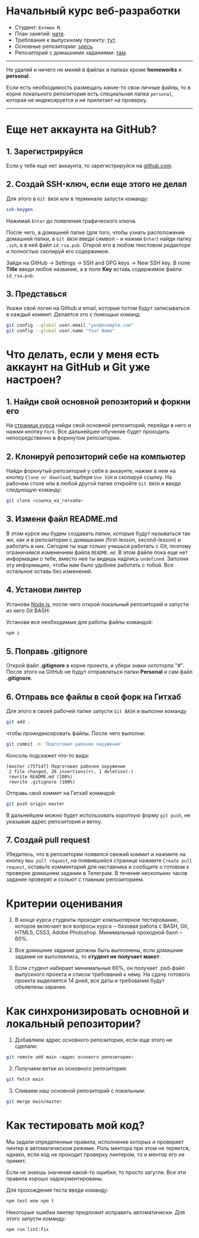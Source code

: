 # Начальный курс веб-разработки

* Студент:  `Бэтмен М`.
* План занятий: [нате](https://drive.google.com/open?id=1JoOGNCRK-BmZIJtLw8_5IDlTgl8UgIfLi1NBEPe-Qyo).
* Требования к выпускному проекту: [тут](https://drive.google.com/open?id=1NsSIElGCQ6BvFFpnPRSQdisfcBkq-W0WqcLrTM7wl2I).
* Основные репозитории: [здесь](https://github.com/Maximumstart-initial-course).
* Репозиторий с домашними заданиями: [там](https://github.com/MaximumStart/initial-course).

---

Не удаляй и ничего не меняй в файлах и папках кроме __homeworks__ и __personal__.

Если есть необходимость размещать какие-то свои личные файлы, то в корне локального репозитория есть специальная папка `personal`, которая не индексируется и не прилетает на проверку.

---

# Еще нет аккаунта на GitHub?

## 1. Зарегистрируйся

Если у тебя еще нет аккаунта, то зарегистрируйся на [github.com](https://github.com/join).

## 2. Создай SSH-ключ, если еще этого не делал

Для этого в `Git BASH` или в терминале запусти команду:

```bash
ssh-keygen
```

Нажимай `Enter` до появления графического ключа.

После чего, в домашней папке (для того, чтобы узнать расположение домашней папки, в `Git BASH` введи символ `~` и нажми `Enter`) найди папку `.ssh`, а в ней файл `id_rsa.pub`. Открой его в любом текстовом редакторе и полностью скопируй его содержимое.

Зайди на GitHub -> Settings -> SSH and GPG keys -> New SSH key. В поле __Title__ введи любое название, а в поле __Key__ вставь содержимое файла `id_rsa.pub`.

## 3. Представься

Укажи свой логин на Github и email, которые потом будут записываться в каждый коммит. Делается это с помощью команд:

```bash
git config --global user.email "you@example.com"
git config --global user.name "Your Name"
```

# Что делать, если у меня есть аккаунт на GitHub и Git уже настроен? 

## 1. Найди свой основной репозиторий и форкни его

На [странице курса](https://github.com/Maximumstart-initial-course) найди свой основной репозиторий, перейди в него и нажми кнопку `Fork`. Все дальнейшее обучение будет проходить непосредственно в форкнутом репозитории.

## 2. Клонируй репозиторий себе на компьютер

Найди форкнутый репозиторий у себя в аккаунте, нажми в нем на кнопку `Clone or download`, выбери `Use SSH` и скопируй ссылку. На рабочем столе или в любой другой папке откройте `Git BASH` и введи следующую команду:

```bash
git clone <ссылка_из_гитхаба>
```
## 3. Измени файл README.md

В этом курсе мы будем создавать папки, которые будут называться так же, как и в репозитории с домашками (first-lesson, second-lesson) и работать в них. Сегодня ты еще только учишься работать с Git, поэтому ограничимся изменением файла `README.md`. В этом файле пока еще нет информации о тебе, вместо нее ты видишь надпись `undefined`. Заполни эту информацию, чтобы нам было удобнее работать с тобой. Все остальное оставь без изменений.

## 4. Установи линтер

Установи [Node.js](https://nodejs.org/), после чего открой локальный репозиторий и запусти из него Git BASH:

Установи все необходимые для работы файлы командой: 

```bash
npm i
```

## 5. Поправь .gitignore

Открой файл __.gitignore__ в корне проекта, и убери знаки октоторпа "#". После этого на GitHub не будут отправляться папки __Personal__ и сам файл __.gitignore__.

## 6. Отправь все файлы в свой форк на Гитхаб

Для этого в своей рабочей папке запусти `Git BASH` и выполни команду

```bash
git add .
```

чтобы проиндексировать файлы. После чего выполни:

```bash
git commit -m 'Подготовил рабочее окружение'
```

Консоль подскажет что-то вида:

```
[master c75f147] Подготовил рабочее окружение
 2 file changed, 26 insertions(+), 1 deletion(-)
 rewrite README.md (100%)
 rewrite .gitignore (100%)
```

Отправь свой коммит на Гитхаб командой:

```bash
git push origin master
```

В дальнейшем можно будет использовать короткую форму `git push`, не указывая адрес репозитория и ветку.

## 7. Создай pull request

Убедитесь, что в репозитории появился свежий коммит и нажмите на кнопку `New pull request`, на появившейся странице нажмите `Create pull request`, оставьте комментарий для наставника и сообщите о готовом к проверке домашнем задании в Телеграм. В течение нескольких часов задание проверят и сольют с главным репозиторием.

# Критерии оценивания

1. В конце курса студенты проходят компьютерное тестирование, которое включает все вопросы курса ‒ базовая работа с BASH, Git, HTML5, CSS3, Adobe Photoshop. Минимальный проходной балл ‒ 60%.

2. Все домашние задания должны быть выполнены, если домашние задания не выполнялись, то __студент не получает макет__.

3. Если студент набирает минимальные 60%, он получает .psd-файл выпускного проекта и список требований к нему. На сдачу готового проекта выделяется 14 дней, все даты и требования будут объявлены заранее.

# Как синхронизировать основной и локальный репозитории?

1. Добавляем адрес основного репозитория, если еще этого не сделали:

```bash
git remote add main <адрес основого репозитория>
```

2. Получаем ветки из основного репозитория:

```bash
git fetch main
```

3. Сливаем наш основной репозиторий с локальным:

```bash
git merge main/master
```

# Как тестировать мой код?

Мы задали определенные правила, исполнение которых и проверяет линтер в автоматическом режиме. Роль ментора при этом не теряется, однако, если код не проходит проверку линтером, то и ментор его не примет.

Если не знаешь значения какой-то ошибки, то просто загугли. Все эти правила хорошо задокументированы.

Для прохождения теста введи команду:

```bash
npm test или npm t
```

Некоторые ошибки линтер предложит исправить автоматически. Для этого запусти команду:

```bash
npm run lint:fix
```